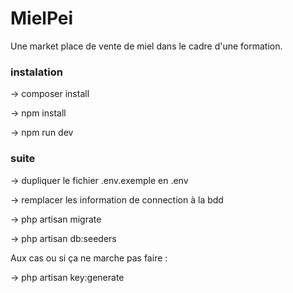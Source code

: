 # MielPei

Une market place de vente de miel dans le cadre d'une formation.
### instalation

-> composer install

-> npm install  

-> npm run dev  

### suite

-> dupliquer le fichier .env.exemple en .env   

-> remplacer les information de connection à la bdd   

-> php artisan migrate

-> php artisan db:seeders

Aux cas ou si ça ne marche pas faire :

-> php artisan key:generate
